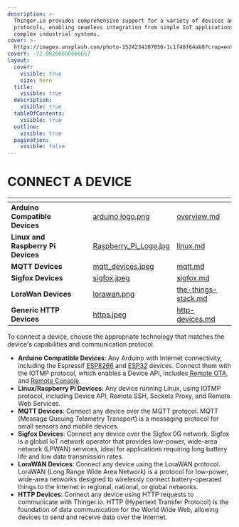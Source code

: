 ```yaml
---
description: >-
  Thinger.io provides comprehensive support for a variety of devices and
  protocols, enabling seamless integration from simple IoT applications to
  complex industrial systems.
cover: >-
  https://images.unsplash.com/photo-1524234107056-1c1f48f64ab8?crop=entropy&cs=srgb&fm=jpg&ixid=M3wxOTcwMjR8MHwxfHNlYXJjaHw0fHxlc3A4MjY2fGVufDB8fHx8MTcxNzQ5NzI5MXww&ixlib=rb-4.0.3&q=85
coverY: -72.00266666666667
layout:
  cover:
    visible: true
    size: hero
  title:
    visible: true
  description:
    visible: true
  tableOfContents:
    visible: true
  outline:
    visible: true
  pagination:
    visible: false
---
```


# CONNECT A DEVICE

<table data-view="cards"><thead><tr><th></th><th></th><th></th><th data-hidden data-card-cover data-type="files"></th><th data-hidden data-card-target data-type="content-ref"></th></tr></thead><tbody><tr><td><strong>Arduino Compatible Devices</strong></td><td></td><td></td><td><a href=".gitbook/assets/arduino logo.png">arduino logo.png</a></td><td><a href="overview.md">overview.md</a></td></tr><tr><td><strong>Linux and Raspberry Pi Devices</strong></td><td></td><td></td><td><a href=".gitbook/assets/Raspberry_Pi_Logo.jpg">Raspberry_Pi_Logo.jpg</a></td><td><a href="linux.md">linux.md</a></td></tr><tr><td><strong>MQTT Devices</strong></td><td></td><td></td><td><a href=".gitbook/assets/mqtt_devices.jpeg">mqtt_devices.jpeg</a></td><td><a href="mqtt.md">mqtt.md</a></td></tr><tr><td><strong>Sigfox Devices</strong></td><td></td><td></td><td><a href=".gitbook/assets/sigfox.jpeg">sigfox.jpeg</a></td><td><a href="lpwan/sigfox.md">sigfox.md</a></td></tr><tr><td><strong>LoraWan Devices</strong></td><td></td><td></td><td><a href=".gitbook/assets/lorawan.png">lorawan.png</a></td><td><a href="lpwan/the-things-stack.md">the-things-stack.md</a></td></tr><tr><td><strong>Generic HTTP Devices</strong></td><td></td><td></td><td><a href=".gitbook/assets/https.jpeg">https.jpeg</a></td><td><a href="http-devices.md">http-devices.md</a></td></tr></tbody></table>

To connect a device, choose the appropriate technology that matches the device's capabilities and communication protocol.

* **Arduino Compatible Devices**: Any Arduino with Internet connectivity, including the Espressif [ESP8266](arduino/espressif-esp8266.md) and [ESP32](arduino/espressif-esp32.md) devices. Connect them with the IOTMP protocol, which enables a Device API, includes[ Remote OTA](ota.md), and [Remote Console](remote-console.md).
* **Linux/Raspberry Pi Devices**: Any device running Linux, using IOTMP protocol, including Device API, Remote SSH, Sockets Proxy, and Remote Web Services.
* **MQTT Devices**: Connect any device over the MQTT protocol. MQTT (Message Queuing Telemetry Transport) is a messaging protocol for small sensors and mobile devices.
* **Sigfox Devices**: Connect any device over the Sigfox 0G network. Sigfox is a global IoT network operator that provides low-power, wide-area network (LPWAN) services, ideal for applications requiring long battery life and low data transmission rates.
* **LoraWAN Devices**: Connect any device using the LoraWAN protocol. LoraWAN (Long Range Wide Area Network) is a protocol for low-power, wide-area networks designed to wirelessly connect battery-operated things to the internet in regional, national, or global networks.
* **HTTP Devices**: Connect any device using HTTP requests to communicate with Thinger.io. HTTP (Hypertext Transfer Protocol) is the foundation of data communication for the World Wide Web, allowing devices to send and receive data over the Internet.

